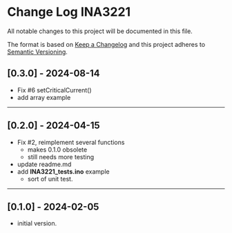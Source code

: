 # Change Log INA3221

All notable changes to this project will be documented in this file.

The format is based on [Keep a Changelog](http://keepachangelog.com/)
and this project adheres to [Semantic Versioning](http://semver.org/).


## [0.3.0] - 2024-08-14
- Fix #6 setCriticalCurrent()
- add array example

----

## [0.2.0] - 2024-04-15
- Fix #2, reimplement several functions
  - makes 0.1.0 obsolete
  - still needs more testing
- update readme.md
- add **INA3221_tests.ino** example
  - sort of unit test.

----

## [0.1.0] - 2024-02-05
- initial version.



